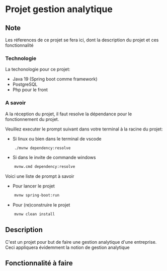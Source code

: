 # Projet gestion analytique

## Note

Les réferences de ce projet se fera ici, dont la description du projet et ces fonctionnalité

### Technologie

La techonologie pour ce projet:

- Java 19 (Spring boot comme framework)
- PostgreSQL
- Php pour le front

### A savoir

A la réception du projet, il faut resolve la dépendance pour le fonctionnement du projet.

Veuillez executer le prompt suivant dans votre terminal à la racine du projet:

- Si linux ou bien dans le terminal de vscode

```bash
    ./mvnw dependency:resolve
```

- Si dans le invite de commande windows

```bash
    mvnw.cmd dependency:resolve
```

Voici une liste de prompt à savoir

- Pour lancer le projet
  
```bash
    mvnw spring-boot:run
```

- Pour (re)construire le projet

```bash
    mvnw clean install
```

## Description

C'est un projet pour but de faire une gestion analytique d'une entreprise.
Ceci appliquera évidemment la notion de gestion analytique

## Fonctionnalité à faire

